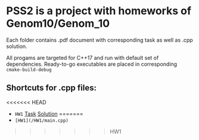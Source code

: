 # PSS2 is a project with homeworks of Genom10/Genom_10
Each folder contains .pdf document with corresponding task as well as .cpp solution.

All progams are targeted for C++17 and run with default set of dependencies.
Ready-to-go executables are placed in corresponding `cmake-build-debug`

## Shortcuts for .cpp files:
<<<<<<< HEAD
* `HW1`
[Task](https://github.com/genom10/PSS2/blob/HW1/HW1/PSS2_hw_01.pdf) [Solution](https://github.com/genom10/PSS2/blob/HW1/HW1/main.cpp)
=======
* `[HW1](/HW1/main.cpp)`
>>>>>>> HW1
